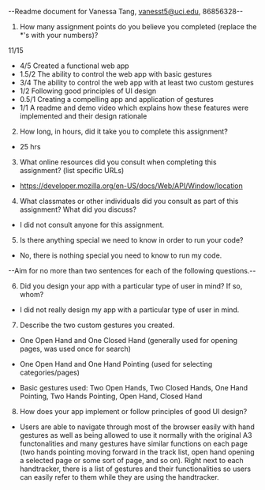 --Readme document for Vanessa Tang, vanesst5@uci.edu, 86856328--

1. How many assignment points do you believe you completed (replace the \*'s with your numbers)?

11/15

-   4/5 Created a functional web app
-   1.5/2 The ability to control the web app with basic gestures
-   3/4 The ability to control the web app with at least two custom gestures
-   1/2 Following good principles of UI design
-   0.5/1 Creating a compelling app and application of gestures
-   1/1 A readme and demo video which explains how these features were implemented and their design rationale

2. How long, in hours, did it take you to complete this assignment?

-   25 hrs

3. What online resources did you consult when completing this assignment? (list specific URLs)

-   https://developer.mozilla.org/en-US/docs/Web/API/Window/location

4. What classmates or other individuals did you consult as part of this assignment? What did you discuss?

-   I did not consult anyone for this assignment.

5. Is there anything special we need to know in order to run your code?

-   No, there is nothing special you need to know to run my code.

--Aim for no more than two sentences for each of the following questions.--

6. Did you design your app with a particular type of user in mind? If so, whom?

-   I did not really design my app with a particular type of user in mind.

7. Describe the two custom gestures you created.

-   One Open Hand and One Closed Hand (generally used for opening pages, was used once for search)
-   One Open Hand and One Hand Pointing (used for selecting categories/pages)

-   Basic gestures used: Two Open Hands, Two Closed Hands, One Hand Pointing, Two Hands Pointing, Open Hand, Closed Hand

8. How does your app implement or follow principles of good UI design?

-   Users are able to navigate through most of the browser easily with hand gestures as well as being allowed to use it normally with the original A3 functonalities and many gestures have similar functions on each page (two hands pointing moving forward in the track list, open hand opening a selected page or some sort of page, and so on). Right next to each handtracker, there is a list of gestures and their functionalities so users can easily refer to them while they are using the handtracker.
